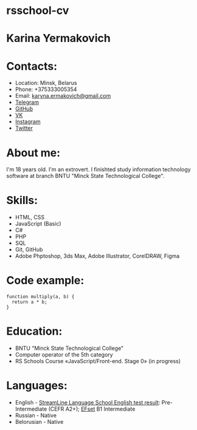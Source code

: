# rsschool-cv
# Karina Yermakovich

# Contacts:
+ Location: Minsk, Belarus
+ Phone: +375333005354
+ Email: karyna.ermakovich@gmail.com
+ [Telegram](https://t.me/karynayerm)
+ [GitHub](https://github.com/Karynayerm)
+ [VK](https://vk.com/karyna.yerm)
+ [Instagram](https://instagram.com/karyna.yerm?igshid=YmMyMTA2M2Y=)
+ [Twitter](https://twitter.com/karynayerm)
# About me:
I'm 18 years old. I'm an extrovert. I finishted study information technology software at branch BNTU "Minck State Technological College".
# Skills:
+ HTML, CSS
+ JavaScript (Basic)
+ C#
+ PHP
+ SQL
+ Git, GitHub
+ Adobe Phptoshop, 3ds Max, Adobe Illustrator, CorelDRAW, Figma
# Code example:
```
function multiply(a, b) {
  return a * b;
}
```
# Education:
+ BNTU "Minck State Technological College"
+ Сomputer operator of the 5th category
+ RS Schools Course «JavaScript/Front-end. Stage 0» (in progress)
# Languages:
* English - [StreamLine Language School English test result](https://test.str.by): Pre-Intermediate (CEFR A2+); [EFset](www.efset.org) B1 Intermediate  
* Russian - Native
* Belorusian - Native
